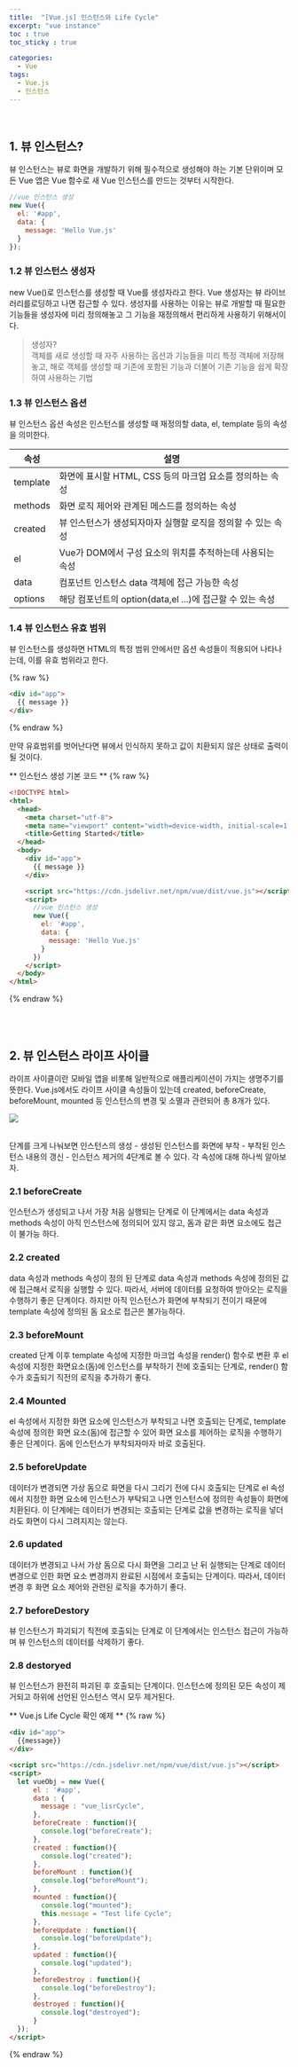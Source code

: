 ```yaml
---
title:  "[Vue.js] 인스턴스와 Life Cycle"
excerpt: "vue instance"
toc : true
toc_sticky : true

categories:
  - Vue
tags: 
  - Vue.js
  - 인스턴스
---
```



<br/>

## 1. 뷰 인스턴스?

뷰 인스턴스는 뷰로 화면을 개발하기 위해 필수적으로 생성해야 하는 기본 단위이며 모든 Vue 앱은 Vue 함수로 새 Vue 인스턴스를 만드는 것부터 시작한다.

```javascript
//vue 인스턴스 생성
new Vue({
  el: '#app',
  data: {
    message: 'Hello Vue.js'
  }
});
```


### 1.2 뷰 인스턴스 생성자

new Vue()로 인스턴스를 생성할 때 Vue를 생성자라고 한다. Vue 생성자는 뷰 라이브러리를로딩하고 나면 접근할 수 있다.
생성자를 사용하는 이유는 뷰로 개발할 때 필요한 기능들을 생성자에 미리 정의해놓고 그 기능을 재정의해서 편리하게 사용하기 위해서이다.

 > 생성자?<br/>객체를 새로 생성할 때 자주 사용하는 옵션과 기능들을 미리 특정 객체에 저장해놓고, 해로 객체를 생성할 때 기존에 포함된 기능과 더불어 기존 기능을 쉽게 확장하여 사용하는 기법


### 1.3 뷰 인스턴스 옵션

뷰 인스턴스 옵션 속성은 인스턴스를 생성할 때 재정의할 data, el, template 등의 속성을 의미한다.

|속성|설명|
|----|---|
|template|화면에 표시할 HTML, CSS 등의 마크업 요소를 정의하는 속성|
|methods|화면 로직 제어와 관계된 메스드를 정의하는 속성|
|created|뷰 인스턴스가 생성되자마자 실행할 로직을 정의할 수 있는 속성|
|el|Vue가 DOM에서 구성 요소의 위치를 추적하는데 사용되는 속성|
|data|컴포넌트 인스턴스 data 객체에 접근 가능한 속성|
|options|해당 컴포넌트의 option(data,el ...)에 접근할 수 있는 속성|



### 1.4 뷰 인스턴스 유효 범위

뷰 인스턴스를 생성하면 HTML의 특정 범위 안에서만 옵션 속성들이 적용되어 나타나는데, 이를 유효 범위라고 한다.

{% raw %}
```html
<div id="app">
  {{ message }}
</div>
```
{% endraw %}

만약 유효범위를 벗어난다면 뷰에서 인식하지 못하고 값이 치환되지 않은 상태로 출력이 될 것이다.
<br/>

** 인스턴스 생성 기본 코드 **
{% raw %}
```html
<!DOCTYPE html>
<html>
  <head>
    <meta charset="utf-8">
    <meta name="viewport" content="width=device-width, initial-scale=1.0">
    <title>Getting Started</title>
  </head>
  <body>
    <div id="app">
      {{ message }}
    </div>

    <script src="https://cdn.jsdelivr.net/npm/vue/dist/vue.js"></script>
    <script>
      //vue 인스턴스 생성
      new Vue({
        el: '#app',
        data: {
          message: 'Hello Vue.js'
        }
      })
    </script>
  </body>
</html>
```
{% endraw %}

<br/><br/>


## 2. 뷰 인스턴스 라이프 사이클

라이프 사이클이란 모바일 앱을 비롯해 일반적으로 애플리케이션이 가지는 생명주기를 뜻한다.
Vue.js에서도 라이프 사이클 속성들이 있는데 created, beforeCreate, beforeMount, mounted 등
인스턴스의 변경 및 소멸과 관련되어 총 8개가 있다.

<img src="/assets/images/vue_lifeCycle.PNG"><br/><br/>

단계를 크게 나눠보면 인스턴스의 생성 - 생성된 인스턴스를 화면에 부착 - 부착된 인스턴스 내용의
갱신 - 인스턴스 제거의 4단계로 볼 수 있다.
각 속성에 대해 하나씩 알아보자.
<br/>

### 2.1 beforeCreate

인스턴스가 생성되고 나서 가장 처음 실행되는 단계로 이 단계에서는 data 속성과 methods 속성이 아직 인스턴스에 정의되어 있지 않고, 돔과 같은 화면 요소에도 접근이 불가능 하다.


### 2.2 created

data 속성과 methods 속성이 정의 된 단계로 data 속성과 methods 속성에 정의된 값에 접근해서 로직을 실행할 수 있다. 따라서, 서버에 데이터를 요청하여 받아오는 로직을 수행하기 좋은 단계이다.
하지만 아직 인스턴스가 화면에 부착되기 전이기 때문에 template 속성에 정의된 돔 요소로 접근은 불가능하다.


### 2.3 beforeMount

created 단계 이후 template 속성에 지정한 마크업 속성을 render() 함수로 변환 후 el 속성에 지정한 화면요소(돔)에 인스턴스를 부착하기 전에 호출되는 단계로, render() 함수가 호출되기 직전의 로직을 추가하기 좋다.


### 2.4 Mounted

el 속성에서 지정한 화면 요소에 인스턴스가 부착되고 나면 호출되는 단계로, template 속성에 정의한 화면 요소(돔)에 접근할 수 있어 화면 요소를 제어하는 로직을 수행하기 좋은 단계이다.
돔에 인스턴스가 부착되자마자 바로 호출된다.


### 2.5 beforeUpdate

데이터가 변경되면 가상 돔으로 화면을 다시 그리기 전에 다시 호출되는 단계로 el 속성에서 지정한 화면 요소에 인스턴스가 부탁되고 나면 인스턴스에 정의한 속성들이 화면에 치환된다.
이 단계에는 데이터가 변경되는 호출되는 단계로 값을 변경하는 로직을 넣더라도 화면이 다시 그려지지는 않는다.


### 2.6 updated

데이터가 변경되고 나서 가상 돔으로 다시 화면을 그리고 난 뒤 실행되는 단계로 데이터 변경으로 인한 화면 요소 변경까지 완료된 시점에서 호출되는 단계이다.
따라서, 데이터 변경 후 화면 요소 제어와 관련된 로직을 추가하기 좋다.


### 2.7 beforeDestory

뷰 인스턴스가 파괴되기 직전에 호출되는 단계로 이 단계에서는 인스턴스 접근이 가능하며 뷰 인스턴스의 데이터를 삭제하기 좋다.


### 2.8 destoryed

뷰 인스턴스가 완전히 파괴된 후 호출되는 단계이다. 인스턴스에 정의된 모든 속성이 제거되고 하위에 선언된 인스턴스 역시 모두 제거된다.
<br/>

** Vue.js Life Cycle 확인 예제 **
{% raw %}
```html
<div id="app">
  {{message}}
</div>

<script src="https://cdn.jsdelivr.net/npm/vue/dist/vue.js"></script>
<script>
  let vueObj = new Vue({
      el : '#app',
      data : {
        message : "vue_lisrCycle",
      },
      beforeCreate : function(){
        console.log("beforeCreate");
      },
      created : function(){
        console.log("created");
      },
      beforeMount : function(){
        console.log("beforeMount");
      },
      mounted : function(){
        console.log("mounted");
        this.message = "Test life Cycle";
      },
      beforeUpdate : function(){
        console.log("beforeUpdate");
      },
      updated : function(){
        console.log("updated");
      },
      beforeDestroy : function(){
        console.log("beforeDestroy");
      },
      destroyed : function(){
        console.log("destroyed");
      }
  });
</script>
```
{% endraw %}


